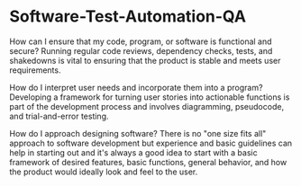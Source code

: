 # Software-Test-Automation-QA

How can I ensure that my code, program, or software is functional and secure?
Running regular code reviews, dependency checks, tests, and shakedowns is vital to ensuring that the product is stable and meets user requirements.

How do I interpret user needs and incorporate them into a program?
Developing a framework for turning user stories into actionable functions is part of the development process and involves diagramming, pseudocode, and trial-and-error testing.

How do I approach designing software?
There is no "one size fits all" approach to software development but experience and basic guidelines can help in starting out and it's always a good idea to start with a basic framework of desired features, basic functions, general behavior, and how the product would ideally look and feel to the user.
